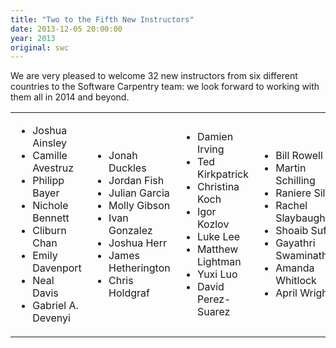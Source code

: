 ```yaml
---
title: "Two to the Fifth New Instructors"
date: 2013-12-05 20:00:00
year: 2013
original: swc
---
```

<p>
  We are very pleased to welcome 32 new instructors
  from six different countries
  to the Software Carpentry team:
  we look forward to working with them all in 2014 and beyond.
</p>
<table class="centered">
  <tr>
    <td>
      <ul>
  <li>Joshua Ainsley</li>
  <li>Camille Avestruz</li>
  <li>Philipp Bayer</li>
  <li>Nichole Bennett</li>
  <li>Cliburn Chan</li>
  <li>Emily Davenport</li>
  <li>Neal Davis</li>
  <li>Gabriel A. Devenyi</li>
      </ul>
    </td>
    <td>
      <ul>
  <li>Jonah Duckles</li>
  <li>Jordan Fish</li>
  <li>Julian Garcia</li>
  <li>Molly Gibson</li>
  <li>Ivan Gonzalez</li>
  <li>Joshua Herr</li>
  <li>James Hetherington</li>
  <li>Chris Holdgraf</li>
      </ul>
    </td>
    <td>
      <ul>
  <li>Damien Irving</li>
  <li>Ted Kirkpatrick</li>
  <li>Christina Koch</li>
  <li>Igor Kozlov</li>
  <li>Luke Lee</li>
  <li>Matthew Lightman</li>
  <li>Yuxi Luo</li>
  <li>David Perez-Suarez</li>
      </ul>
    </td>
    <td>
      <ul>
  <li>Bill Rowell</li>
  <li>Martin Schilling</li>
  <li>Raniere Silva</li>
  <li>Rachel Slaybaugh</li>
  <li>Shoaib Sufi</li>
  <li>Gayathri Swaminathan</li>
  <li>Amanda Whitlock</li>
  <li>April Wright</li>
      </ul>
    </td>
  </tr>
</table>
